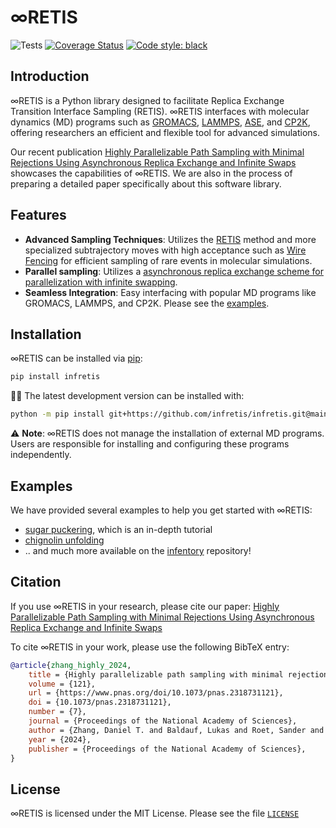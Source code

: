 # &infin;RETIS

![Tests](https://github.com/infretis/infretis/actions/workflows/test.yaml/badge.svg)
[![Coverage Status](https://coveralls.io/repos/github/infretis/infretis/badge.svg?branch=main)](https://coveralls.io/github/infretis/infretis?branch=main)
[![Code style: black](https://img.shields.io/badge/code%20style-black-000000.svg)](https://github.com/psf/black)

## Introduction

∞RETIS is a Python library designed to facilitate Replica Exchange Transition Interface Sampling (RETIS).
∞RETIS interfaces with molecular dynamics (MD) programs such as
[GROMACS](https://www.gromacs.org/), [LAMMPS](https://www.lammps.org/), [ASE](https://wiki.fysik.dtu.dk/ase/), and [CP2K](https://www.cp2k.org/), offering researchers an
efficient and flexible tool for advanced simulations.

Our recent publication
[Highly Parallelizable Path Sampling with Minimal Rejections Using Asynchronous Replica Exchange and Infinite Swaps](https://www.pnas.org/doi/10.1073/pnas.2318731121)
showcases the capabilities of ∞RETIS.
We are also in the process of preparing a detailed paper specifically about this software library.

## Features

- **Advanced Sampling Techniques**: Utilizes the [RETIS](https://doi.org/10.1103/PhysRevLett.98.268301) method
  and more specialized subtrajectory moves with high acceptance such as [Wire Fencing](https://doi.org/10.1063/5.0127249) for
  efficient sampling of rare events in molecular simulations.
- **Parallel sampling**: Utilizes a [asynchronous replica exchange scheme for parallelization with infinite swapping](https://doi.org/10.1021/acs.jpca.2c06004).
- **Seamless Integration**: Easy interfacing with popular MD programs like GROMACS, LAMMPS, and CP2K. Please see the [examples](#Examples).

## Installation

∞RETIS can be installed via [pip](https://pypi.org/project/infretis/):

```bash
pip install infretis
```

🚧👷 The latest development version can be installed with:

```bash
python -m pip install git+https://github.com/infretis/infretis.git@main
```

⚠️ **Note**: ∞RETIS does not manage the installation of external MD programs. Users are responsible for installing and configuring these programs independently.

## Examples

We have provided several examples to help you get started with ∞RETIS:

* [sugar puckering](https://github.com/infretis/infentory/tree/main/puckering), which is an in-depth tutorial
* [chignolin unfolding](https://github.com/infretis/infentory/tree/main/chignolin)
* .. and much more available on the [infentory](https://github.com/infretis/infentory/) repository!

## Citation

If you use ∞RETIS in your research, please cite our paper:
[Highly Parallelizable Path Sampling with Minimal Rejections Using Asynchronous Replica Exchange and Infinite Swaps](https://www.pnas.org/doi/10.1073/pnas.2318731121)

To cite ∞RETIS in your work, please use the following BibTeX entry:

```bibtex
@article{zhang_highly_2024,
    title = {Highly parallelizable path sampling with minimal rejections using asynchronous replica exchange and infinite swaps},
    volume = {121},
    url = {https://www.pnas.org/doi/10.1073/pnas.2318731121},
    doi = {10.1073/pnas.2318731121},
    number = {7},
    journal = {Proceedings of the National Academy of Sciences},
    author = {Zhang, Daniel T. and Baldauf, Lukas and Roet, Sander and Lervik, Anders and van Erp, Titus S.},
    year = {2024},
    publisher = {Proceedings of the National Academy of Sciences},
}
```

## License

∞RETIS is licensed under the MIT License. Please see the file [`LICENSE`](LICENSE)
